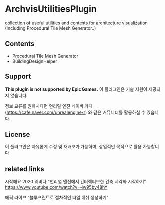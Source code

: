 # ArchvisUtilitiesPlugin
collection of useful utilities and contents for architecture visualization (Including Procedural Tile Mesh Generator..)

## Contents
* Procedural Tile Mesh Generator
* BuildingDesignHelper


## Support
**This plugin is not supported by Epic Games.**
이 플러그인은 기술 지원이 제공되지 않습니다.

정보 교류를 원하시다면 언리얼 엔진 네이버 카페
(https://cafe.naver.com/unrealenginekr)
와 같은 커뮤니티를 활용하실 수 있습니다.

## License
이 플러그인은 자유롭게 수정 및 재배포가 가능하며, 상업적인 목적으로 활용 가능합니다

## related links
시작해요 2020 웨비나 "언리얼 엔진에서 인터랙티브한 건축 시각화 시작하기"
https://www.youtube.com/watch?v=-Iw95bv48hY

에픽 라이브 "블루프린트로 절차적인 타일 메쉬 생성하기"
